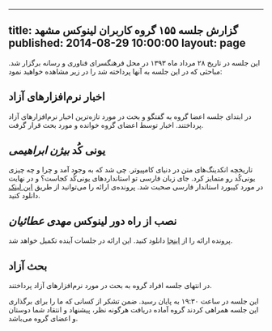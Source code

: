 ----------
title: گزارش جلسه ۱۵۵ گروه کاربران لینوکس مشهد
published: 2014-08-29 10:00:00
layout: page
----------
این جلسه در تاریخ ۲۸ مرداد ماه ۱۳۹۳ در محل فرهنگسرای فناوری و رسانه برگزار شد. مباحثی که در این جلسه به آنها پرداخته شد را در زیر مشاهده خواهید نمود:
<!--more-->
## اخبار نرم‌افزارهای آزاد

در ابتدای جلسه اعضا گروه به گفتگو و بحث در مورد تازه‌ترین اخبار نرم‌افزارهای آزاد پرداختند. اخبار توسط اعضای گروه خوانده و مورد بحث قرار گرفت.

## یونی کُد  *بیژن ابراهیمی*

تاریخچه انکدینگ‌های متن در دنیای کامپیوتر. چی شد که به وجود آمد و چرا و چه چیزی یونی‌کُد رو متمایز کرد. جای زبان فارسی تو استانداردهای یونی‌کُد کجاست؟ و در نهایت در مورد کیبورد استاندار فارسی صحبت شد. پرونده‌ی ارائه را می‌توانید از طریق [این لینک](http://www.slideshare.net/bijan_/unicode-programming-and-persian-keyboard-layout) دانلود کنید.

## نصب از راه دور لینوکس *مهدی عطائیان*

پرونده ارائه را از [اینجا](https://docs.google.com/file/d/0By6qFTjc3XvFS0wzVG10Z2JzT1E/edit) دانلود کنید. این ارائه در جلسات آینده تکمیل خواهد شد.

## بحث آزاد

در انتهای جلسه افراد گروه به بحث در مورد نرم‌افزارهای آزاد پرداختند.

این جلسه در ساعت ۱۹:۳۰ به پایان رسید. ضمن تشکر از کسانی که ما را برای برگذاری این جلسه همراهی کردند گروه آماده دریافت هرگونه نظر، پیشنهاد و انتقاد شما دوستان و اعضای گروه می‌باشد.
